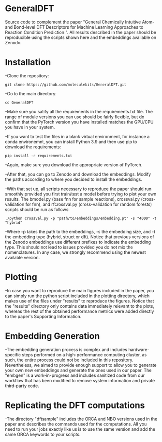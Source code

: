 # GeneralDFT
Source code to complement the paper "General Chemically Intuitive Atom- and Bond-level DFT Descriptors for Machine Learning Approaches to Reaction Condition Prediction ". All results described in the paper should be reproducible using the scripts shown here and the embeddings available on Zenodo.

# Installation

-Clone the repository:

```
git clone https://github.com/moleculebits/GeneralDFT.git
```
-Go to the main directory:

```
cd GeneralDFT
```
-Make sure you satify all the requirements in the requirements.txt file. The range of module versions you can use should be fairly flexible, but do confirm that the PyTorch version
you have installed matches the GPU/CPU you have in your system.

-If you want to test the files in a blank virtual environment, for instance a conda environemnt, you can install Python 3.9 and then use pip to download the requirements:

```
pip install -r requirements.txt
```
-Again, make sure you download the appropriate version of PyTorch.

-After that, you can go to Zenodo and download the embeddings. Modify the paths according to where you decided to install the embeddings. 

-With that set up, all scripts necessary to reproduce the paper should run smoothly provided you first train/test a model before trying to plot your own results. The bmodel.py (base fnn for sample reactions), crossval.py (cross-validation for fnn), and rfcrossval.py (cross-validation for random forests) scripts should be run as follows:

```
./python crossval.py -p "path/to/embeddings/embedding.pt" -s "4000" -t "hybrid"
```
-Where -p takes the path to the embeddings, -s the embedding size, and -t the embedding type (hybrid, struct or dft). Notice that previous versions of the Zenodo embeddings use different prefixes to indicate the embedding type. This should not lead to issues provided you do not mix the nomenclatures. In any case, we strongly recommend using the newest available version.

# Plotting

-In case you want to reproduce the main figures included in the paper, you can simply run the python script included in the plotting directory, which makes use of the files under "results" to reproduce the figures. Notice that the "results" directory only contains data immediately relevant to the plots, whereas the rest of the obtained performance metrics were added directly to the paper's Supporting Information.

# Embedding Generation

-The embedding generation process is complex and includes hardware-specific steps performed on a high-performance computing cluster, as such, the entire process could not be included in this repository. Nevertheless, we aimed to provide enough support to allow you to generate your own new embeddings and generate the ones used in our paper. The "embgen" is a work-in-progress and includes sanitized code from our workflow that has been modified to remove system information and private third-party code.

# Replicating the DFT computations

-The directory "dftsample" includes the ORCA and NBO versions used in the paper and describes the commands used for the computations. All you need to run your jobs exactly like us is to use the same version and add the same ORCA keywords to your scripts.